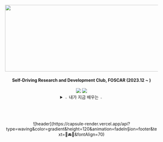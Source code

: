<p align="center">
<img src=https://github.com/jeongahn/jeongahn/assets/54920329/7127f384-c77b-47a6-aaa9-5de4d4d7e983 width=650 height=220>
</p>

<div align="center">   
  <h4>Self-Driving Research and Development Club, FOSCAR (2023.12 ~ )</h4>
</div>
<div align="center">

<img src="https://capsule-render.vercel.app/api?type=waving&color=%23000000&height=200&section=header" />


<a href="s">
  <img src="https://github-readme-stats.vercel.app/api/top-langs/?username=suyamg&exclude_repo=dkssud8150.github.io&layout=compact&theme=tokyonight" />
</a>
<details>
<summary>
  <img src="https://raw.githubusercontent.com/Tarikul-Islam-Anik/Animated-Fluent-Emojis/master/Emojis/Hand%20gestures/Eyes.png" alt="Eyes" width="2%" /> 내가 지금 배우는 
  <img src="https://raw.githubusercontent.com/Tarikul-Islam-Anik/Animated-Fluent-Emojis/master/Emojis/Hand%20gestures/Eyes.png" alt="Eyes" width="2%" />
</summary>
   <br>
  
<img src="https://img.shields.io/badge/C++-00599C?style=for-the-badge&logo=cplusplus&logoColor=white"/> &nbsp; <img src="https://img.shields.io/badge/Java-007396?style=for-the-badge&logo=Java&logoColor=white"/> &nbsp;  <img src="https://img.shields.io/badge/Python-3766AB?style=for-the-badge&logo=Python&logoColor=white"/> &nbsp;

</details>
![header](https://capsule-render.vercel.app/api?type=waving&color=gradient&height=120&animation=fadeIn&section=footer&text=🚗🚘🚛&fontAlign=70)




